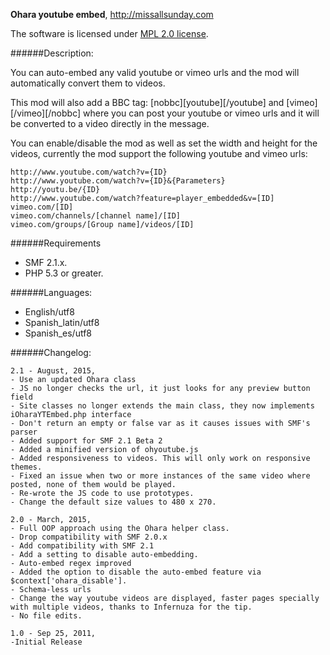 **Ohara youtube embed**, http://missallsunday.com


The software is licensed under [MPL 2.0 license](https://www.mozilla.org/MPL/).


######Description:

You can auto-embed any valid youtube or vimeo urls and the mod will automatically convert them to videos.

This mod will also add a BBC tag:  [nobbc][youtube][/youtube] and [vimeo][/vimeo][/nobbc]  where you can post your youtube or vimeo urls and it will be converted to a video directly in the message.

You can enable/disable the mod as well as set the width and height for the videos, currently the mod support the following youtube and vimeo urls:

```
http://www.youtube.com/watch?v={ID}
http://www.youtube.com/watch?v={ID}&{Parameters}
http://youtu.be/{ID}
http://www.youtube.com/watch?feature=player_embedded&v=[ID]
vimeo.com/[ID]
vimeo.com/channels/[channel name]/[ID]
vimeo.com/groups/[Group name]/videos/[ID]
```

######Requirements

- SMF 2.1.x.
- PHP 5.3 or greater.


######Languages:

- English/utf8
- Spanish_latin/utf8
- Spanish_es/utf8


######Changelog:

```
2.1 - August, 2015,
- Use an updated Ohara class
- JS no longer checks the url, it just looks for any preview button field
- Site classes no longer extends the main class, they now implements iOharaYTEmbed.php interface
- Don't return an empty or false var as it causes issues with SMF's parser
- Added support for SMF 2.1 Beta 2
- Added a minified version of ohyoutube.js
- Added responsiveness to videos. This will only work on responsive themes.
- Fixed an issue when two or more instances of the same video where posted, none of them would be played. 
- Re-wrote the JS code to use prototypes.
- Change the default size values to 480 x 270.

2.0 - March, 2015,
- Full OOP approach using the Ohara helper class.
- Drop compatibility with SMF 2.0.x
- Add compatibility with SMF 2.1
- Add a setting to disable auto-embedding.
- Auto-embed regex improved
- Added the option to disable the auto-embed feature via $context['ohara_disable'].
- Schema-less urls
- Change the way youtube videos are displayed, faster pages specially with multiple videos, thanks to Infernuza for the tip.
- No file edits.

1.0 - Sep 25, 2011,
-Initial Release
```
